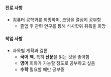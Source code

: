 #### 진로 사항
  - 컴퓨터 공학과를 희망하며, 코딩을 열심히 공부함
    - 졸업 후 관련 연구를 통해 석사학위 취득을 희망

#### 학업 사항
  - 과목별 계획과 결론
    - **국어**  **책**, 특히 **산문**을 읽는 것을 좋아함
    - **영어**  회화가 가능할 정도로 공부하고 싶음
    - **수학**  필요할 때만 공부중
   

